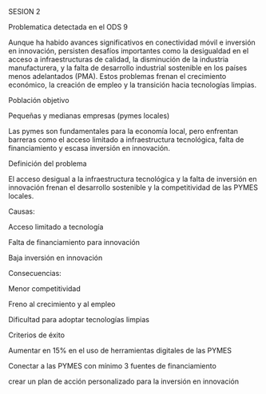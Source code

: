 SESION 2

Problematica detectada en el ODS 9

Aunque ha habido avances significativos en conectividad móvil e inversión en innovación, persisten desafíos importantes como la desigualdad en el acceso a infraestructuras de calidad, la disminución de la industria manufacturera, y la falta de desarrollo industrial sostenible en los países menos adelantados (PMA). Estos problemas frenan el crecimiento económico, la creación de empleo y la transición hacia tecnologías limpias.

Población objetivo

Pequeñas y medianas empresas (pymes locales)

Las pymes son fundamentales para la economía local, pero enfrentan barreras como el acceso limitado a infraestructura tecnológica, falta de financiamiento y escasa inversión en innovación.

Definición del problema

El acceso desigual a la infraestructura tecnológica y la falta de inversión en innovación frenan el desarrollo sostenible y la competitividad de las PYMES locales.

Causas:

Acceso limitado a tecnología

Falta de financiamiento para innovación

Baja inversión en innovación

Consecuencias:

Menor competitividad

Freno al crecimiento y al empleo

Dificultad para adoptar tecnologías limpias


Criterios de éxito

Aumentar en 15% en el uso de herramientas digitales de las PYMES

Conectar a las PYMES con mínimo 3 fuentes de financiamiento

crear un plan de acción personalizado para la inversión en innovación

